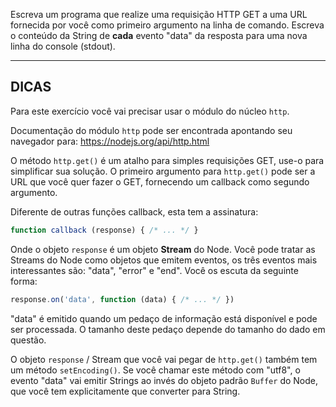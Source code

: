 Escreva um programa que realize uma requisição HTTP GET a uma URL fornecida por você como primeiro argumento na linha de comando. Escreva o conteúdo da String de **cada** evento "data" da resposta para uma nova linha do console (stdout).

----------------------------------------------------------------------
## DICAS

Para este exercício você vai precisar usar o módulo do núcleo `http`.

Documentação do módulo `http` pode ser encontrada apontando seu navegador para:
  https://nodejs.org/api/http.html

O método `http.get()` é um atalho para simples requisições GET, use-o para simplificar sua solução. O primeiro argumento para `http.get()` pode ser a URL que você quer fazer o GET, fornecendo um callback como segundo argumento.

Diferente de outras funções callback, esta tem a assinatura:

```js
function callback (response) { /* ... */ }
```

Onde o objeto `response` é um objeto **Stream** do Node. Você pode tratar as Streams do Node como objetos que emitem eventos, os três eventos mais interessantes são: "data", "error" e "end". Você os escuta da seguinte forma:

```js
response.on('data', function (data) { /* ... */ })
```

"data" é emitido quando um pedaço de informação está disponível e pode ser processada. O tamanho deste pedaço depende do tamanho do dado em questão.

O objeto `response` / Stream que você vai pegar de `http.get()` também tem um método `setEncoding()`. Se você chamar este método com "utf8", o evento "data" vai emitir Strings ao invés do objeto padrão `Buffer` do Node, que você tem explicitamente que converter para String.

